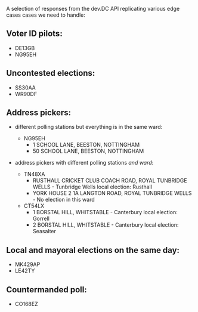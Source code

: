 A selection of responses from the dev.DC API
replicating various edge cases cases we need to handle:

## Voter ID pilots:
- DE13GB
- NG95EH

## Uncontested elections:
- SS30AA
- WR90DF

## Address pickers:
- different polling stations but everything is in the same ward:
    - NG95EH
       - 1 SCHOOL LANE, BEESTON, NOTTINGHAM
       - 50 SCHOOL LANE, BEESTON, NOTTINGHAM

- address pickers with different polling stations _and ward_:
    - TN48XA
        - RUSTHALL CRICKET CLUB COACH ROAD, ROYAL TUNBRIDGE WELLS - Tunbridge Wells local election: Rusthall
        - YORK HOUSE 2 1A LANGTON ROAD, ROYAL TUNBRIDGE WELLS - No election in this ward
    - CT54LX
        - 1 BORSTAL HILL, WHITSTABLE - Canterbury local election: Gorrell
        - 2 BORSTAL HILL, WHITSTABLE - Canterbury local election: Seasalter

## Local and mayoral elections on the same day:
- MK429AP
- LE42TY

## Countermanded poll:
- CO168EZ

